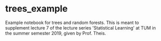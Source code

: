# trees_example
Example notebook for trees and random forests. This is meant to supplement lecture 7 of the lecture series 'Statistical Learning' at TUM in the summer semester 2019, given by Prof. Theis.
